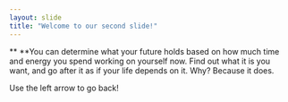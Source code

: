 ```yaml
---
layout: slide
title: "Welcome to our second slide!"
---
```

** **You can determine what your future holds based on how much time and energy you spend working on yourself now. Find out what it is you want, and go after it as if your life depends on it. Why? Because it does.

Use the left arrow to go back!
